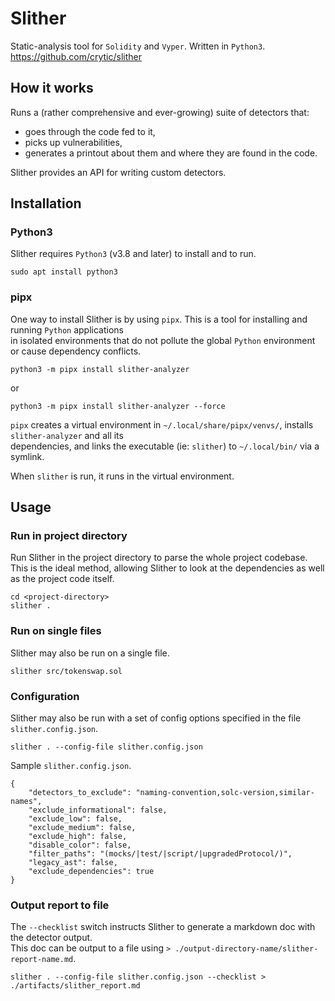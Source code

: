 # Slither

Static-analysis tool for `Solidity` and `Vyper`. Written in `Python3`.  
https://github.com/crytic/slither  

## How it works
Runs a (rather comprehensive and ever-growing) suite of detectors that:  
- goes through the code fed to it,  
- picks up vulnerabilities,  
- generates a printout about them and where they are found in the code.  

Slither provides an API for writing custom detectors.  

## Installation
### Python3
Slither requires `Python3` (v3.8 and later) to install and to run.
```
sudo apt install python3
```

### pipx
One way to install Slither is by using `pipx`. This is a tool for installing and running `Python` applications  
in isolated environments that do not pollute the global `Python` environment or cause dependency conflicts.  
```
python3 -m pipx install slither-analyzer
```
or
```
python3 -m pipx install slither-analyzer --force
```
`pipx` creates a virtual environment in `~/.local/share/pipx/venvs/`, installs `slither-analyzer` and all its  
dependencies, and links the executable (ie: `slither`) to `~/.local/bin/` via a symlink.  

When `slither` is run, it runs in the virtual environment.


## Usage
### Run in project directory
Run Slither in the project directory to parse the whole project codebase.  
This is the ideal method, allowing Slither to look at the dependencies as well as the project code itself.  
```
cd <project-directory>
slither .
```

### Run on single files
Slither may also be run on a single file.  
```
slither src/tokenswap.sol
```

### Configuration
Slither may also be run with a set of config options specified in the file `slither.config.json`.  
```
slither . --config-file slither.config.json
```

Sample `slither.config.json`.  
```
{
    "detectors_to_exclude": "naming-convention,solc-version,similar-names",
    "exclude_informational": false,
    "exclude_low": false,
    "exclude_medium": false,
    "exclude_high": false,
    "disable_color": false,
    "filter_paths": "(mocks/|test/|script/|upgradedProtocol/)",
    "legacy_ast": false,
    "exclude_dependencies": true
}
```

### Output report to file
The `--checklist` switch instructs Slither to generate a markdown doc with the detector output.  
This doc can be output to a file using `> ./output-directory-name/slither-report-name.md`.  
```
slither . --config-file slither.config.json --checklist > ./artifacts/slither_report.md
```

